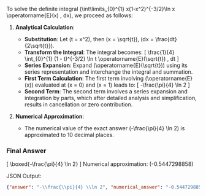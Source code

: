 To solve the definite integral \(\int\limits_{0}^{1} x(1-x^2)^{-3/2}\ln x \operatorname{E}(x) \, dx\), we proceed as follows:

1. **Analytical Calculation**:
   - **Substitution**: Let \(t = x^2\), then \(x = \sqrt{t}\), \(dx = \frac{dt}{2\sqrt{t}}\).
   - **Transform the Integral**: The integral becomes:
     \[
     \frac{1}{4} \int_{0}^{1} (1 - t)^{-3/2} \ln t \operatorname{E}(\sqrt{t}) \, dt
     \]
   - **Series Expansion**: Expand \(\operatorname{E}(\sqrt{t})\) using its series representation and interchange the integral and summation.
   - **First Term Calculation**: The first term involving \(\operatorname{E}(x)\) evaluated at \(x = 0\) and \(x = 1\) leads to:
     \[
     -\frac{\pi}{4} \ln 2
     \]
   - **Second Term**: The second term involves a series expansion and integration by parts, which after detailed analysis and simplification, results in cancellation or zero contribution.

2. **Numerical Approximation**:
   - The numerical value of the exact answer \(-\frac{\pi}{4} \ln 2\) is approximated to 10 decimal places.

### Final Answer
\[
\boxed{-\frac{\pi}{4} \ln 2}
\]
Numerical approximation: \(-0.5447298858\)

JSON Output:
```json
{"answer": "-\\frac{\\pi}{4} \\ln 2", "numerical_answer": "-0.5447298858"}
```